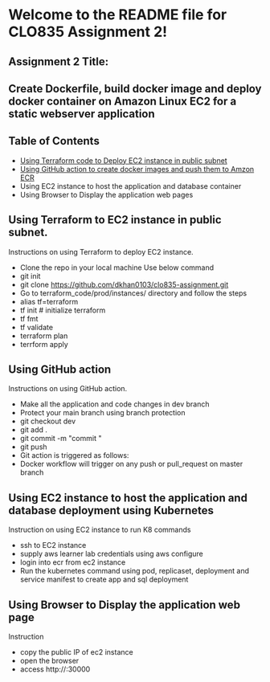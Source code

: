 
# Welcome to the README file for CLO835 Assignment 2!

## Assignment 2 Title:

## Create Dockerfile, build docker image and deploy docker container on Amazon Linux EC2 for a static webserver application


## Table of Contents
- [Using Terraform code to Deploy EC2 instance in public subnet ](#using-terraform-to-deploy-EC2-instance-in-public-subnet)
- [Using GitHub action to create docker images and  push them to Amzon ECR](#using-github-action-for-automation)
- Using EC2 instance to host the application and database container
- Using Browser to Display the application web pages



## Using Terraform to EC2 instance in public subnet. 

Instructions on using Terraform to deploy EC2 instance.

- Clone the repo in your local machine 
 Use below command 
- git init 
- git clone https://github.com/dkhan0103/clo835-assignment.git
- Go to terraform_code/prod/instances/ directory and follow the steps 
- alias tf=terraform
- tf init # initialize terraform
- tf fmt
- tf validate
- terraform plan 
- terrform apply 


## Using GitHub action

Instructions on using GitHub action.
- Make all the application and code changes in dev branch
- Protect your main branch using branch protection
- git checkout dev 
- git add .
- git commit -m "commit "
- git push 
- Git action is triggered as follows:
- Docker workflow will trigger on any push or pull_request on master branch 

## Using EC2 instance to host the application and database deployment using Kubernetes

Instruction on using EC2 instance to run K8 commands
- ssh to EC2 instance 
- supply aws learner lab credentials using aws configure
- login into ecr from ec2 instance 
- Run the kubernetes command using pod, replicaset, deployment and service manifest to create app and sql deployment

## Using Browser to Display the application web page
Instruction
- copy the public IP of ec2 instance
- open the browser
- access http://<public ip>:30000 

 




